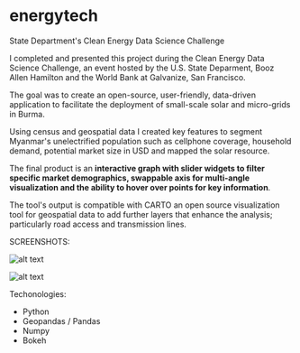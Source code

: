 # energytech
State Department's Clean Energy Data Science Challenge

I completed and presented this project during the Clean Energy Data Science Challenge, an event hosted by the U.S. State Deparment, Booz Allen Hamilton and the World Bank at Galvanize, San Francisco.

The goal was to create an open-source, user-friendly, data-driven application to facilitate the deployment of small-scale solar and micro-grids in Burma.

Using census and geospatial data I created key features to segment Myanmar's unelectrified population such as cellphone coverage, household demand, potential market size in USD and mapped the solar resource.

The final product is an **interactive graph with slider widgets to filter specific market demographics, swappable axis for multi-angle visualization and the ability to hover over points for key information**.

The tool's output is compatible with CARTO an open source visualization tool for geospatial data to add further layers that enhance the analysis; particularly road access and transmission lines.

SCREENSHOTS:

![alt text](https://github.com/felgueres/energytech/blob/master/data/repo_images/01_hover_screenshot.png "Hover over data points")


![alt text](https://github.com/felgueres/energytech/blob/master/data/repo_images/02_swapped_axis.png "Swapped axis")


Techonologies:

- Python
- Geopandas / Pandas
- Numpy
- Bokeh

